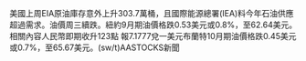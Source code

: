美國上周EIA原油庫存意外上升303.7萬桶，且國際能源總署(IEA)料今年石油供應超過需求。油價周三續跌。紐約9月期油價格跌0.53美元或0.8%，至62.64美元。相關內容人民幣即期收升123點  報7.1777兌一美元布蘭特10月期油價格跌0.45美元或0.7%，至65.67美元。(sw/t)AASTOCKS新聞